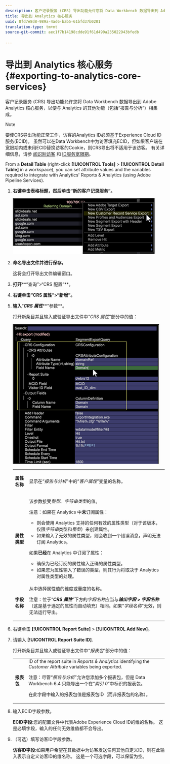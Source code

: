 ```yaml
---
description: 客户记录服务 (CRS) 导出功能允许您将 Data Workbench 数据导出到 Adobe Analytics 核心服务，以便与 Analytics 的其他功能（包括“报告与分析”）相集成。
title: 导出到 Analytics 核心服务
uuid: 8fd7e8d8-989a-4ad6-bab5-61bfd37b0201
translation-type: tm+mt
source-git-commit: aec1f7b14198cdde91f61d490a235022943bfedb

---
```



# 导出到 Analytics 核心服务{#exporting-to-analytics-core-services}

客户记录服务 (CRS) 导出功能允许您将 Data Workbench 数据导出到 Adobe Analytics 核心服务，以便与 Analytics 的其他功能（包括“报告与分析”）相集成。

>[!NOTE]
>
>要使CRS导出功能正常工作，访客的Analytics ID必须基于Experience Cloud ID服务(ECID)。 虽然可以在Data Workbench中为访客填充ECID，但如果客户端在宽限期内或未用ECID替换访客的Cookie，则CRS导出将不适用于该访客。 有关详细信息，请参 [阅识别访客](https://docs.adobe.com/content/help/en/analytics/export/analytics-data-feed/data-feed-contents/datafeeds-visid.html) 和 [ID服务宽限期](https://docs.adobe.com/content/help/en/id-service/using/reference/analytics-reference/grace-period.html)。

From a **Detail Table** (right-click **[!UICONTROL Tools]** > **[!UICONTROL Detail Table]** in a workspace), you can set attribute values and the variables required to integrate with Analytics&#39; Reports &amp; Analytics (using Adobe Pipeline Services).

1. **右键单击表格标题，然后单击“新的客户记录服务”。**

   ![](assets/6_4_CRS.png)

1. **命名导出文件并进行保存。**

   这将会打开导出文件编辑窗口。

1. **打开****“查询”>“CRS 配置”**。
1. **右键单击“CRS 属性”>“新增”。**
1. **输入**“***CRS 属性*****”参数**。

   打开新条目并且输入或验证导出文件中“*CRS 属性*”部分中的值：

   ![](assets/6_4_CRS1.png)

   <table id="table_8156A2C66C0E41D381C31F1082CCA479"> 
    <tbody> 
      <tr> 
      <td colname="col1"> <p><b>属性名称</b> </p> </td> 
      <td colname="col2">显示在“<i>报告与分析</i>”中的“<i>客户属性</i>”变量的名称。 </td> 
      </tr> 
      <tr> 
      <td colname="col1"><b>属性类型</b> </td> 
      <td colname="col2"> <p>该参数接受<i>整型</i>、<i>字符串类型</i>的值。 </p> <p>注意：如果在 Analytics 中<b>未</b>订阅属性： <p> 
      <ul id="ul_B77BF6FDA3FB4F1BBF9380C2FD938270"> 
       <li id="li_3D099456AF6B4103B227D841C81AB936">则会使用 Analytics 支持的任何有效的属性类型（对于该版本，仅限<i>字符串</i>类型和<i>整型</i>）来创建属性。 </li> 
       <li id="li_EA1DBDB2E6BE49278C6CD6A5503EDC8A">如果输入了无效的属性类型，则会收到一个错误消息，声明无法订阅 Analytics。 </li> 
      </ul> </p> <p>如果<b>已经</b>在 Analytics 中订阅了属性： </p> <p> 
      <ul id="ul_16415B639F1C49A5AE9932C128184171"> 
       <li id="li_83C90D44FE5C4D979DEA786660C7F3EC">确保为已经订阅的属性输入正确的属性类型。 </li> 
       <li id="li_02C5024E335C4C59B4F7B0084232CC24">如果您为属性输入了错误的类型，则其行为将取决于 Analytics 对属性类型的处理。 </li> 
      </ul> </p> </p> </td> 
      </tr> 
      <tr> 
      <td colname="col1"> <p><b>字段名称</b> </p> </td> 
      <td colname="col2">从中选择属性值的维度或量度的名称。 <p>注意：位于“<i><b>CRS 属性</b></i>”下方的<i>字段名称</i>应当与<b><i>输出字段</i> &gt; <i>字段名称</i></b>（这是基于选定的属性而自动填充）相同。如果“<i>字段名称</i>”无效，则无法运行导出。 </p> </td> 
      </tr> 
    </tbody> 
   </table>

1. 右键单击 **[!UICONTROL Report Suite]** > **[!UICONTROL Add New]**。
1. 请输入 **[!UICONTROL Report Suite ID]**.

   打开新条目并且输入或验证导出文件中“*报表包*”部分中的值：

   <table id="table_A3279CADB74C441DA2E062E2123CE9D4"> 
    <tbody> 
      <tr> 
      <td colname="col1"><b>报表包</b> </td> 
      <td colname="col2">ID of the report suite in <i>Reports &amp; Analytics</i> identifying the <i>Customer Attribute</i> variables being exported. <p> <p>注意：尽管“<i>报告与分析</i>”允许您添加多个报表包，但是 Data Workbench 6.4 只能导出一个在“<i>索引 0</i>”中标识的报表包。 <p>在此字段中输入的报表包值是报表包ID（而非报表包的名称）。 </p> </p> </p> </td> 
      </tr> 
    </tbody> 
   </table>

1. 输入ECID字段参数。

   **ECID字段**:您的配置文件中代表Adobe Experience Cloud ID的维的名称。 这是必填字段，输入的任何无效维值都不会导出。

1. （可选）填写访客ID字段参数。

   **访客ID字段**:如果用户希望在其数据中为访客发送任何其他自定义ID，则在此输入表示自定义访客ID的维名称。 这是一个可选字段，可以保留为空。
